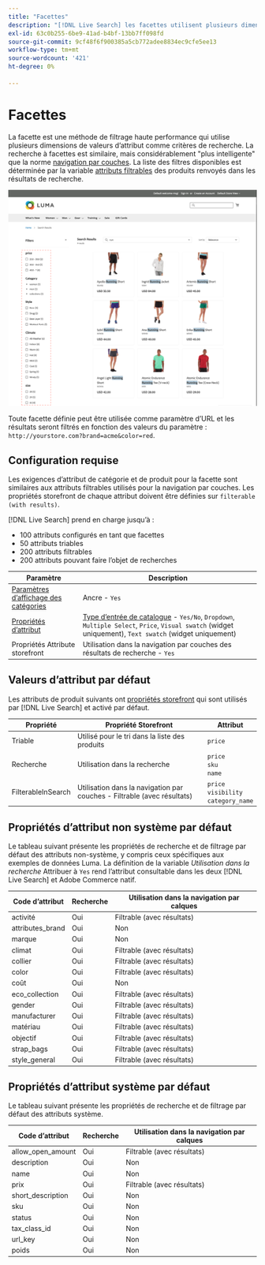 ```yaml
---
title: "Facettes"
description: "[!DNL Live Search] les facettes utilisent plusieurs dimensions de valeurs d’attribut comme critères de recherche."
exl-id: 63c0b255-6be9-41ad-b4bf-13bb7ff098fd
source-git-commit: 9cf48f6f900385a5cb772adee8834ec9cfe5ee13
workflow-type: tm+mt
source-wordcount: '421'
ht-degree: 0%

---
```


# Facettes

La facette est une méthode de filtrage haute performance qui utilise plusieurs dimensions de valeurs d’attribut comme critères de recherche. La recherche à facettes est similaire, mais considérablement &quot;plus intelligente&quot; que la norme [navigation par couches](https://experienceleague.adobe.com/docs/commerce-admin/catalog/catalog/navigation/navigation-layered.html). La liste des filtres disponibles est déterminée par la variable [attributs filtrables](https://experienceleague.adobe.com/docs/commerce-admin/catalog/catalog/navigation/navigation-layered.html#filterable-attributes) des produits renvoyés dans les résultats de recherche.

![Résultats de la recherche filtrés](assets/storefront-search-results-run.png)

Toute facette définie peut être utilisée comme paramètre d’URL et les résultats seront filtrés en fonction des valeurs du paramètre : `http://yourstore.com?brand=acme&color=red`.

## Configuration requise

Les exigences d’attribut de catégorie et de produit pour la facette sont similaires aux attributs filtrables utilisés pour la navigation par couches. Les propriétés storefront de chaque attribut doivent être définies sur `filterable (with results)`.

[!DNL Live Search] prend en charge jusqu’à :

* 100 attributs configurés en tant que facettes
* 50 attributs triables
* 200 attributs filtrables
* 200 attributs pouvant faire l’objet de recherches

| Paramètre | Description |
|--- |--- |
| [Paramètres d’affichage des catégories](https://experienceleague.adobe.com/docs/commerce-admin/catalog/categories/create/categories-display-settings.html) | Ancre - `Yes` |
| [Propriétés d’attribut](https://experienceleague.adobe.com/docs/commerce-admin/catalog/product-attributes/create/attribute-product-create.html) | [Type d’entrée de catalogue](https://experienceleague.adobe.com/docs/commerce-admin/catalog/product-attributes/attributes-input-types.html) - `Yes/No`, `Dropdown`, `Multiple Select`, `Price`, `Visual swatch` (widget uniquement), `Text swatch` (widget uniquement) |
| Propriétés Attribute storefront | Utilisation dans la navigation par couches des résultats de recherche - `Yes` |

## Valeurs d’attribut par défaut

Les attributs de produit suivants ont [propriétés storefront](https://experienceleague.adobe.com/docs/commerce-admin/catalog/product-attributes/product-attributes.html) qui sont utilisés par [!DNL Live Search] et activé par défaut.

| Propriété | Propriété Storefront | Attribut |
|---|---|---|
| Triable | Utilisé pour le tri dans la liste des produits | `price` |
| Recherche | Utilisation dans la recherche | `price` <br />`sku`<br />`name` |
| FilterableInSearch | Utilisation dans la navigation par couches - Filtrable (avec résultats) | `price`<br />`visibility`<br />`category_name` |

## Propriétés d’attribut non système par défaut

Le tableau suivant présente les propriétés de recherche et de filtrage par défaut des attributs non-système, y compris ceux spécifiques aux exemples de données Luma. La définition de la variable *Utilisation dans la recherche* Attribuer à `Yes` rend l’attribut consultable dans les deux [!DNL Live Search] et Adobe Commerce natif.

| Code d’attribut | Recherche | Utilisation dans la navigation par calques |
|--- |--- |--- |
| activité | Oui | Filtrable (avec résultats) |
| attributes_brand | Oui | Non |
| marque | Oui | Non |
| climat | Oui | Filtrable (avec résultats) |
| collier | Oui | Filtrable (avec résultats) |
| color | Oui | Filtrable (avec résultats) |
| coût | Oui | Non |
| eco_collection | Oui | Filtrable (avec résultats) |
| gender | Oui | Filtrable (avec résultats) |
| manufacturer | Oui | Filtrable (avec résultats) |
| matériau | Oui | Filtrable (avec résultats) |
| objectif | Oui | Filtrable (avec résultats) |
| strap_bags | Oui | Filtrable (avec résultats) |
| style_general | Oui | Filtrable (avec résultats) |

## Propriétés d’attribut système par défaut

Le tableau suivant présente les propriétés de recherche et de filtrage par défaut des attributs système.

| Code d’attribut | Recherche | Utilisation dans la navigation par calques |
|--- |--- |--- |
| allow_open_amount | Oui | Filtrable (avec résultats) |
| description | Oui | Non |
| name | Oui | Non |
| prix | Oui | Filtrable (avec résultats) |
| short_description | Oui | Non |
| sku | Oui | Non |
| status | Oui | Non |
| tax_class_id | Oui | Non |
| url_key | Oui | Non |
| poids | Oui | Non |
